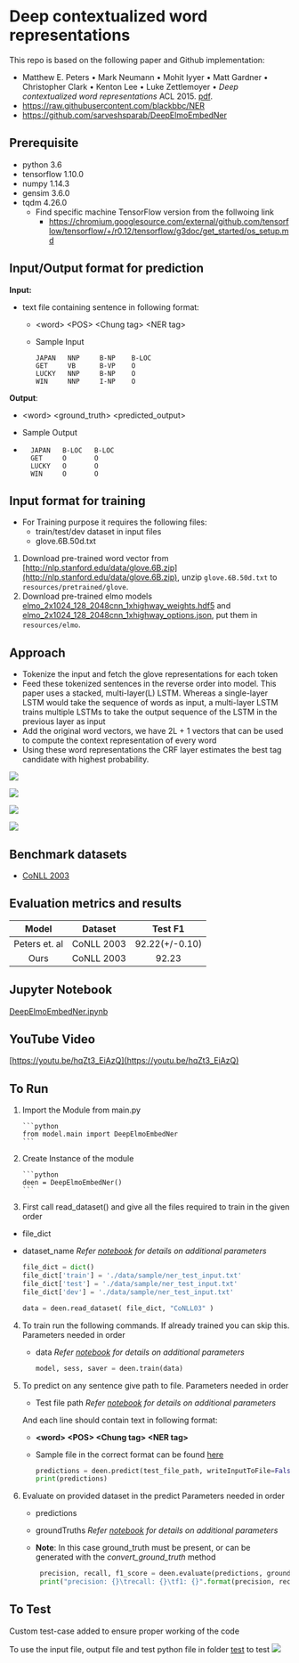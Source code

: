 # Deep contextualized word representations

This repo is based on the following paper and Github implementation:

*   Matthew E. Peters • Mark Neumann • Mohit Iyyer • Matt Gardner • Christopher Clark • Kenton Lee • Luke Zettlemoyer • *Deep contextualized word representations* ACL 2015. 
 [pdf](https://arxiv.org/pdf/1802.05365.pdf).
*   https://raw.githubusercontent.com/blackbbc/NER
*   https://github.com/sarveshsparab/DeepElmoEmbedNer

## Prerequisite
- python 3.6
- tensorflow 1.10.0
- numpy 1.14.3
- gensim 3.6.0
- tqdm 4.26.0
  - Find specific machine TensorFlow version from the follwoing link
    - https://chromium.googlesource.com/external/github.com/tensorflow/tensorflow/+/r0.12/tensorflow/g3doc/get_started/os_setup.md

## Input/Output format for prediction

**Input:**

- text file containing sentence in following format:
  
  - \<word\>  \<POS\>   \<Chung tag\>   \<NER tag\>
  
  - Sample Input
  
    ```
    JAPAN   NNP     B-NP    B-LOC
    GET     VB      B-VP    O
    LUCKY   NNP     B-NP    O
    WIN     NNP     I-NP    O
    ```

**Output**:

- \<word\>  \<ground_truth\>    \<predicted_output\>

- Sample Output

- ```
    JAPAN   B-LOC   B-LOC
    GET     O       O
    LUCKY   O       O
    WIN     O       O
  ```

## Input format for training

- For Training purpose it requires the following files:
  - train/test/dev dataset in input files
  - glove.6B.50d.txt
1. Download pre-trained word vector from [http://nlp.stanford.edu/data/glove.6B.zip](http://nlp.stanford.edu/data/glove.6B.zip), unzip `glove.6B.50d.txt` to `resources/pretrained/glove`.
2. Download pre-trained elmo models [elmo_2x1024_128_2048cnn_1xhighway_weights.hdf5](https://s3-us-west-2.amazonaws.com/allennlp/models/elmo/2x1024_128_2048cnn_1xhighway/elmo_2x1024_128_2048cnn_1xhighway_weights.hdf5) and [elmo_2x1024_128_2048cnn_1xhighway_options.json](https://s3-us-west-2.amazonaws.com/allennlp/models/elmo/2x1024_128_2048cnn_1xhighway/elmo_2x1024_128_2048cnn_1xhighway_options.json), put them in `resources/elmo`.

## Approach

- Tokenize the input and fetch the glove representations for each token
- Feed these tokenized sentences in the reverse order into model. This paper uses a stacked, multi-layer(L) LSTM. Whereas a single-layer LSTM would take the sequence of words as input, a multi-layer LSTM trains multiple LSTMs to take the output sequence of the LSTM in the previous layer as input
- Add the original word vectors, we have 2L + 1 vectors that can be used to compute the context representation of every word
- Using these word representations the CRF layer estimates the best tag candidate with highest probability.


![](./model/Model1.JPG)

![](./model/Model2.JPG)

![](./model/Model3.JPG)

![](./model/Model4.JPG)


## Benchmark datasets

- [CoNLL 2003](https://www.clips.uantwerpen.be/conll2003/ner/)

## Evaluation metrics and results

| Model  | Dataset    | Test F1 |
| :----: | :-------:  | :-----: | 
| Peters et. al | CoNLL 2003 | 92.22(+/-0.10)   |
| Ours          | CoNLL 2003 | 92.23   |

## Jupyter Notebook

[DeepElmoEmbedNer.ipynb](./notebook/DeepElmoEmbedNer.ipynb)

## YouTube Video

[https://youtu.be/hqZt3_EiAzQ](https://youtu.be/hqZt3_EiAzQ)


 ## To Run

 1. Import the Module from main.py

        ```python
        from model.main import DeepElmoEmbedNer
        ```
    
 2. Create Instance of the module

        ```python
        deen = DeepElmoEmbedNer()
        ```

 3. First call read_dataset() and give all the files required to train in the given order
   - file_dict
   - dataset_name
   *Refer [notebook](./notebook/DeepElmoEmbedNer.ipynb) for details on additional parameters*

        ```python
        file_dict = dict()
        file_dict['train'] = './data/sample/ner_test_input.txt'
        file_dict['test'] = './data/sample/ner_test_input.txt'
        file_dict['dev'] = './data/sample/ner_test_input.txt'
        
        data = deen.read_dataset( file_dict, "CoNLL03" )
        ```

 4. To train run the following commands. If already trained you can skip this.
    Parameters needed in order
    - data
    *Refer [notebook](./notebook/DeepElmoEmbedNer.ipynb) for details on additional parameters*
    
        ```python
        model, sess, saver = deen.train(data)
        ```

 5. To predict on any sentence give path to file.
    Parameters needed in order
    - Test file path
    *Refer [notebook](./notebook/DeepElmoEmbedNer.ipynb) for details on additional parameters*

    And each line should contain text in following format:
    - **\<word\>  \<POS\>   \<Chung tag\>   \<NER tag\>**
    - Sample file in the correct format can be found [here](data/sample/ner_test_input.txt)

        ```python
        predictions = deen.predict(test_file_path, writeInputToFile=False, model=model, sess=sess, saver=saver, trainedData=data['train'])
        print(predictions)
        ```

 6. Evaluate on provided dataset in the predict
    Parameters needed in order
    - predictions
    - groundTruths
    *Refer [notebook](./notebook/DeepElmoEmbedNer.ipynb) for details on additional parameters*
    - **Note**: In this case ground_truth must be present, or can be generated with the *convert_ground_truth* method 

      ```python
       precision, recall, f1_score = deen.evaluate(predictions, groundTruths)
       print("precision: {}\trecall: {}\tf1: {}".format(precision, recall, f1_score))
      ```

## To Test
Custom test-case added to ensure proper working of the code

To use the input file, output file and test python file in folder [test](./test) to test 
![](./test/Test.JPG)